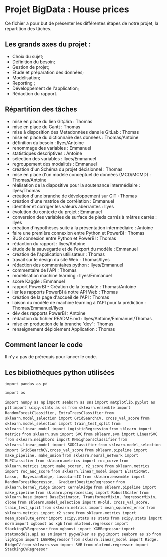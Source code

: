 # Projet BigData : House prices

Ce fichier a pour but de présenter les différentes étapes de notre projet, la répartition des tâches.

## Les grands axes du projet :
- Choix du sujet;
- Définition du besoin;
- Gestion de projet;
- Étude et préparation des données;
- Modélisation;
- Reporting ;
- Développement de l'application;
- Rédaction du rapport.

## Répartition des tâches

- mise en place du lien Git/Jira : Thomas
- mise en place du Gantt : Thomas
- mise à disposition des Metadonnées dans le GitLab : Thomas
- mise en place du dictionnaire des données : Thomas/Antoine
- définition du besoin : Ilyes/Antoine
- renommage des variables : Emmanuel
- statistiques descriptives : Antoine
- sélection des variables : Ilyes/Emmanuel 
- regroupement des modalités : Emmanuel
- création d'un Schéma du projet décisionnel : Thomas
- mise en place d'un modèle conceptuel de données (MCD/MCMD) : Thomas/Antoine
- réalisation de la diapositive pour la soutenance intermédiaire : Ilyes/Thomas
- création d'une branche de développement sur GIT : Thomas
- création d'une matrice de corrélation : Emmanuel 
- identifier et corriger les valeurs aberrantes : Ilyes
- évolution du contexte du projet : Emmanuel
- conversion des variables de surface de pieds carrés à mètres carrés : Ilyes
- création d'hypothèses suite à la présentation intermédiaire : Antoine
- faire une première connexion entre Python et PowerBI : Thomas
- BUG connexion entre Python et PowerBI : Thomas
- rédaction du rapport : Ilyes/Antoine
- étude de la sauvegarde et de l'export du modèle : Emmanuel
- création de l'application utiliisateur : Thomas
- travail sur le design du site Web : Thomas/Ilyes
- rédaction des commentaires python : Ilyes/Emmanuel
- commentaire de l'API : Thomas
- modélisation machine learning : Ilyes/Emmanuel
- score Kaggle : Emmanuel
- rapport PowerBI - Création de la template : Thomas/Antoine
- lier les rapports PowerBI à notre API Web : Thomas
- création de la page d'accueil de l'API : Thomas
- liaison du modèle de machine learning à l'API pour la prédiction : Thomas/Emmanuel/Ilyes
- dév des rapports PowerBI : Antoine
- rédaction du fichier README.md : Ilyes/Antoine/Emmanuel/Thomas
- mise en production de la branche 'dev' : Thomas
- renseignement déploiement Application : Thomas

## Comment lancer le code 

Il n'y a pas de prérequis pour lancer le code.

## Les bibliothèques python utilisées
`import pandas as pd` 

`import os`

`import numpy as np`
`import seaborn as sns`
`import matplotlib.pyplot as plt`
`import scipy.stats as ss`
`from sklearn.ensemble import RandomForestClassifier, ExtraTreesClassifier`
`from sklearn.model_selection import GridSearchCV, cross_val_score`
`from sklearn.model_selection import train_test_split`
`from sklearn.linear_model import LogisticRegression`
`from sklearn import metrics`
`from sklearn.svm import SVC`
`from sklearn.svm import LinearSVC`
`from sklearn.neighbors import KNeighborsClassifier`
`from sklearn.linear_model import SGDClassifier`
`from sklearn.model_selection import GridSearchCV,cross_val_score`
`from sklearn.pipeline import make_pipeline, make_union`
`from sklearn.neural_network import MLPClassifier`
`from sklearn.metrics import roc_curve`
`from sklearn.metrics import make_scorer, r2_score`
`from sklearn.metrics import roc_auc_score`
`from sklearn.linear_model import ElasticNet, Lasso,  BayesianRidge, LassoLarsIC`
`from sklearn.ensemble import RandomForestRegressor,  GradientBoostingRegressor`
`from sklearn.kernel_ridge import KernelRidge`
`from sklearn.pipeline import make_pipeline`
`from sklearn.preprocessing import RobustScaler`
`from sklearn.base import BaseEstimator, TransformerMixin, RegressorMixin, clone`
`from sklearn.model_selection import KFold, cross_val_score, train_test_split`
`from sklearn.metrics import mean_squared_error`
`from sklearn.metrics import r2_score`
`from sklearn.metrics import mean_absolute_error`
`import scipy.stats as stats`
`from scipy.stats import norm`
`import xgboost as xgb`
`from mlxtend.regressor import StackingCVRegressor`
`from xgboost import XGBRegressor`
`import statsmodels.api as sm`
`import pygwalker as pyg`
`import seaborn as sb`
`from lightgbm import LGBMRegressor`
`from sklearn.linear_model import Ridge, RidgeCV`
`from sklearn.svm import SVR`
`from mlxtend.regressor import StackingCVRegressor`
